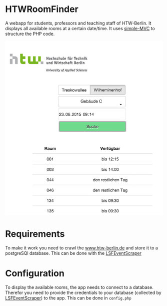 # HTWRoomFinder

A webapp for students, professors and teaching staff of HTW-Berlin. 
It displays all available rooms at a certain date/time. 
It uses [simple-MVC](https://github.com/simple-mvc-framework/framework) to structure the PHP code. 

![](https://github.com/pascalweiss/pics/blob/master/htw-roomfinder.png?raw=true)

Requirements
============
To make it work you need to crawl the www.htw-berlin.de and store it to a postgreSQl database.
This can be done with the [LSFEventScraper](https://github.com/pascalweiss/LSFEventScraper)

Configuration
=============
To display the available rooms, the app needs to connect to a database. 
Therefor you need to provide the credentials to your database (collected by [LSFEventScraper](https://github.com/pascalweiss/LSFEventScraper)) to the app. 
This can be done in ```config.php```


